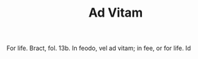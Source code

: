 ---
title: Ad Vitam
letter: A
permalink: "/definitions/ad-vitam.html"
body: For life. Bract, fol. 13b. In feodo, vel ad vitam; in fee, or for life. Id
published_at: '2018-07-07'
source: Black's Law Dictionary
layout: post
---